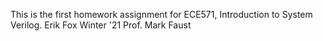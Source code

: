 This is the first homework assignment for ECE571, Introduction to System Verilog.
Erik Fox Winter '21
Prof. Mark Faust
